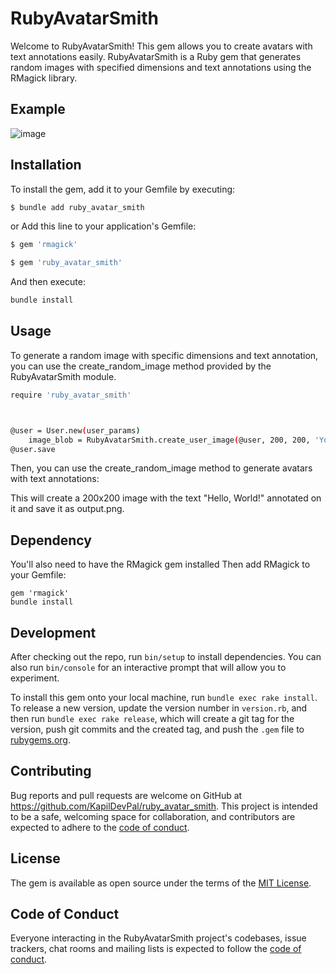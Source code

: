 # RubyAvatarSmith

Welcome to RubyAvatarSmith! This gem allows you to create avatars with text annotations easily.
RubyAvatarSmith is a Ruby gem that generates random images with specified dimensions and text annotations using the RMagick library.
## Example 
![image](https://github.com/KapilDevPal/ruby_avatar_smith/assets/23410773/cf7bbe1e-349a-40a0-9207-e729aa6d2aba)



## Installation

To install the gem, add it to your Gemfile by executing:

```bash
$ bundle add ruby_avatar_smith
```
or Add this line to your application's Gemfile:

```bash
$ gem 'rmagick'

$ gem 'ruby_avatar_smith'

```
And then execute:

```bash
bundle install
```
## Usage

To generate a random image with specific dimensions and text annotation, you can use the create_random_image method provided by the RubyAvatarSmith module.
```bash
require 'ruby_avatar_smith'



@user = User.new(user_params)
    image_blob = RubyAvatarSmith.create_user_image(@user, 200, 200, 'Your Text')
@user.save
```
Then, you can use the create_random_image method to generate avatars with text annotations:

This will create a 200x200 image with the text "Hello, World!" annotated on it and save it as output.png.

## Dependency
You'll also need to have the RMagick gem installed
Then add RMagick to your Gemfile:

```
gem 'rmagick'
bundle install

```

## Development

After checking out the repo, run `bin/setup` to install dependencies. You can also run `bin/console` for an interactive prompt that will allow you to experiment.

To install this gem onto your local machine, run `bundle exec rake install`. To release a new version, update the version number in `version.rb`, and then run `bundle exec rake release`, which will create a git tag for the version, push git commits and the created tag, and push the `.gem` file to [rubygems.org](https://rubygems.org).

## Contributing

Bug reports and pull requests are welcome on GitHub at https://github.com/KapilDevPal/ruby_avatar_smith. This project is intended to be a safe, welcoming space for collaboration, and contributors are expected to adhere to the [code of conduct](https://github.com/KapilDevPal/ruby_avatar_smith/blob/master/CODE_OF_CONDUCT.md).

## License

The gem is available as open source under the terms of the [MIT License](https://opensource.org/licenses/MIT).

## Code of Conduct

Everyone interacting in the RubyAvatarSmith project's codebases, issue trackers, chat rooms and mailing lists is expected to follow the [code of conduct](https://github.com/KapilDevPal/ruby_avatar_smith/blob/master/CODE_OF_CONDUCT.md).
